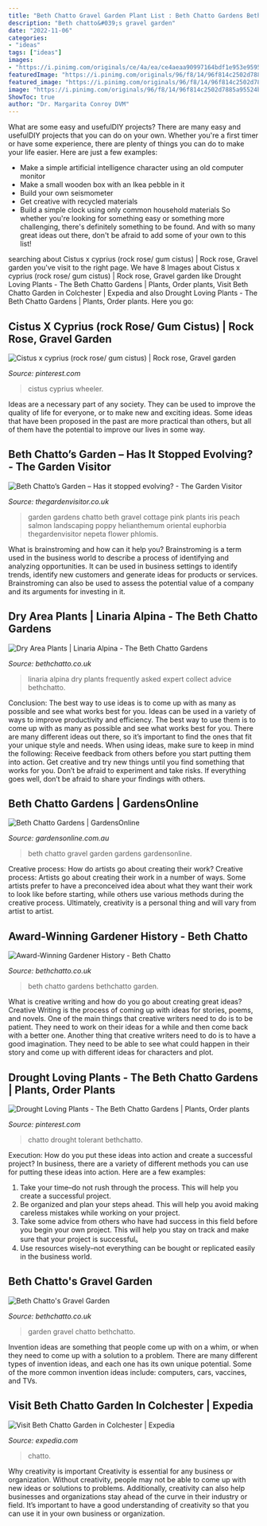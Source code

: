 ```yaml
---
title: "Beth Chatto Gravel Garden Plant List : Beth Chatto Gardens Bethchatto Garden"
description: "Beth chatto&#039;s gravel garden"
date: "2022-11-06"
categories:
- "ideas"
tags: ["ideas"]
images:
- "https://i.pinimg.com/originals/ce/4a/ea/ce4aeaa90997164bdf1e953e9595d688.jpg"
featuredImage: "https://i.pinimg.com/originals/96/f8/14/96f814c2502d7885a95524b7f3affe76.jpg"
featured_image: "https://i.pinimg.com/originals/96/f8/14/96f814c2502d7885a95524b7f3affe76.jpg"
image: "https://i.pinimg.com/originals/96/f8/14/96f814c2502d7885a95524b7f3affe76.jpg"
ShowToc: true
author: "Dr. Margarita Conroy DVM"
---
```



What are some easy and usefulDIY projects?
There are many easy and usefulDIY projects that you can do on your own. Whether you're a first timer or have some experience, there are plenty of things you can do to make your life easier. Here are just a few examples: 
- Make a simple artificial intelligence character using an old computer monitor 
- Make a small wooden box with an Ikea pebble in it 
- Build your own seismometer 
- Get creative with recycled materials 
- Build a simple clock using only common household materials 
So whether you're looking for something easy or something more challenging, there's definitely something to be found. And with so many great ideas out there, don't be afraid to add some of your own to this list!

	

		
searching about Cistus x cyprius (rock rose/ gum cistus) | Rock rose, Gravel garden you've visit to the right page. We have 8 Images about Cistus x cyprius (rock rose/ gum cistus) | Rock rose, Gravel garden like Drought Loving Plants - The Beth Chatto Gardens | Plants, Order plants, Visit Beth Chatto Garden in Colchester | Expedia and also Drought Loving Plants - The Beth Chatto Gardens | Plants, Order plants. Here you go:
		
    
## Cistus X Cyprius (rock Rose/ Gum Cistus) | Rock Rose, Gravel Garden

<img loading=lazy src="https://i.pinimg.com/originals/96/f8/14/96f814c2502d7885a95524b7f3affe76.jpg" onerror="this.onerror=null;this.src='https://tse1.mm.bing.net/th?id=OIP.n-xcAzKI6EPOOa2QFffbqgHaE8&amp;pid=15.1';" alt="Cistus x cyprius (rock rose/ gum cistus) | Rock rose, Gravel garden">

_Source: pinterest.com_

>cistus cyprius wheeler. 

	

Ideas are a necessary part of any society. They can be used to improve the quality of life for everyone, or to make new and exciting ideas. Some ideas that have been proposed in the past are more practical than others, but all of them have the potential to improve our lives in some way.

    
## Beth Chatto’s Garden – Has It Stopped Evolving? - The Garden Visitor

<img loading=lazy src="http://thegardenvisitor.co.uk/wp-content/uploads/2013/07/a11.jpg" onerror="this.onerror=null;this.src='https://tse4.mm.bing.net/th?id=OIP.pgtYbwHngSGkspSnzf_NFgHaNL&amp;pid=15.1';" alt="Beth Chatto’s Garden – Has it stopped evolving? - The Garden Visitor">

_Source: thegardenvisitor.co.uk_

>garden gardens chatto beth gravel cottage pink plants iris peach salmon landscaping poppy helianthemum oriental euphorbia thegardenvisitor nepeta flower phlomis. 

	

What is brainstroming and how can it help you?
Brainstroming is a term used in the business world to describe a process of identifying and analyzing opportunities. It can be used in business settings to identify trends, identify new customers and generate ideas for products or services. Brainstroming can also be used to assess the potential value of a company and its arguments for investing in it.

    
## Dry Area Plants | Linaria Alpina - The Beth Chatto Gardens

<img loading=lazy src="https://bethchatto.2dimg.com/4/linaria-alpina-1_a8c333f58b.jpg" onerror="this.onerror=null;this.src='https://tse4.mm.bing.net/th?id=OIP.VdEdkEq6uXyJCreGMSUniAHaKB&amp;pid=15.1';" alt="Dry Area Plants | Linaria Alpina - The Beth Chatto Gardens">

_Source: bethchatto.co.uk_

>linaria alpina dry plants frequently asked expert collect advice bethchatto. 

	

Conclusion: The best way to use ideas is to come up with as many as possible and see what works best for you.
Ideas can be used in a variety of ways to improve productivity and efficiency. The best way to use them is to come up with as many as possible and see what works best for you. There are many different ideas out there, so it’s important to find the ones that fit your unique style and needs. When using ideas, make sure to keep in mind the following: Receive feedback from others before you start putting them into action. Get creative and try new things until you find something that works for you. Don’t be afraid to experiment and take risks. If everything goes well, don’t be afraid to share your findings with others.

    
## Beth Chatto Gardens | GardensOnline

<img loading=lazy src="https://www.gardensonline.com.au/Uploads/WorldGarden/171/Beth-Chatto-Gravel-Garden-11.jpg" onerror="this.onerror=null;this.src='https://tse2.mm.bing.net/th?id=OIP.6HQIaNj7v1t9PYDyF0qwEwHaF7&amp;pid=15.1';" alt="Beth Chatto Gardens | GardensOnline">

_Source: gardensonline.com.au_

>beth chatto gravel garden gardens gardensonline. 

	

Creative process: How do artists go about creating their work?
Creative process: Artists go about creating their work in a number of ways. Some artists prefer to have a preconceived idea about what they want their work to look like before starting, while others use various methods during the creative process. Ultimately, creativity is a personal thing and will vary from artist to artist.

    
## Award-Winning Gardener History - Beth Chatto

<img loading=lazy src="http://www.bethchatto.co.uk/c/images/5/0635275001494426932.jpg" onerror="this.onerror=null;this.src='https://tse2.mm.bing.net/th?id=OIP.8OmPVkiH1x_MsVlkuLQPBwHaFk&amp;pid=15.1';" alt="Award-Winning Gardener History - Beth Chatto">

_Source: bethchatto.co.uk_

>beth chatto gardens bethchatto garden. 

	

What is creative writing and how do you go about creating great ideas?
Creative Writing is the process of coming up with ideas for stories, poems, and novels. One of the main things that creative writers need to do is to be patient. They need to work on their ideas for a while and then come back with a better one. Another thing that creative writers need to do is to have a good imagination. They need to be able to see what could happen in their story and come up with different ideas for characters and plot.

    
## Drought Loving Plants - The Beth Chatto Gardens | Plants, Order Plants

<img loading=lazy src="https://i.pinimg.com/originals/ce/4a/ea/ce4aeaa90997164bdf1e953e9595d688.jpg" onerror="this.onerror=null;this.src='https://tse2.mm.bing.net/th?id=OIP.oxa3sMOSWkgr3kvLFk_QUgAAAA&amp;pid=15.1';" alt="Drought Loving Plants - The Beth Chatto Gardens | Plants, Order plants">

_Source: pinterest.com_

>chatto drought tolerant bethchatto. 

	

Execution: How do you put these ideas into action and create a successful project?
In business, there are a variety of different methods you can use for putting these ideas into action. Here are a few examples:
1. Take your time–do not rush through the process. This will help you create a successful project.
2. Be organized and plan your steps ahead. This will help you avoid making careless mistakes while working on your project.
3. Take some advice from others who have had success in this field before you begin your own project. This will help you stay on track and make sure that your project is successful。
4. Use resources wisely–not everything can be bought or replicated easily in the business world.

    
## Beth Chatto&#039;s Gravel Garden

<img loading=lazy src="https://www.bethchatto.co.uk/c/images/50/0053752001499698734.jpg" onerror="this.onerror=null;this.src='https://tse1.mm.bing.net/th?id=OIP.6Tc4wTsgN2gDzI7qYTNICAHaE8&amp;pid=15.1';" alt="Beth Chatto&#039;s Gravel Garden">

_Source: bethchatto.co.uk_

>garden gravel chatto bethchatto. 

	

Invention ideas are something that people come up with on a whim, or when they need to come up with a solution to a problem. There are many different types of invention ideas, and each one has its own unique potential. Some of the more common invention ideas include: computers, cars, vaccines, and TVs.

    
## Visit Beth Chatto Garden In Colchester | Expedia

<img loading=lazy src="https://a.travel-assets.com/findyours-php/viewfinder/images/res70/59000/59478-Beth-Chatto-Garden.jpg?impolicy=fcrop&amp;w=1040&amp;h=580&amp;q=mediumHigh" onerror="this.onerror=null;this.src='https://tse1.mm.bing.net/th?id=OIP.yPEvwmbYwsEiNv7tVU1QHgHaEI&amp;pid=15.1';" alt="Visit Beth Chatto Garden in Colchester | Expedia">

_Source: expedia.com_

>chatto. 

	

Why creativity is important
Creativity is essential for any business or organization. Without creativity, people may not be able to come up with new ideas or solutions to problems. Additionally, creativity can also help businesses and organizations stay ahead of the curve in their industry or field. It’s important to have a good understanding of creativity so that you can use it in your own business or organization.

